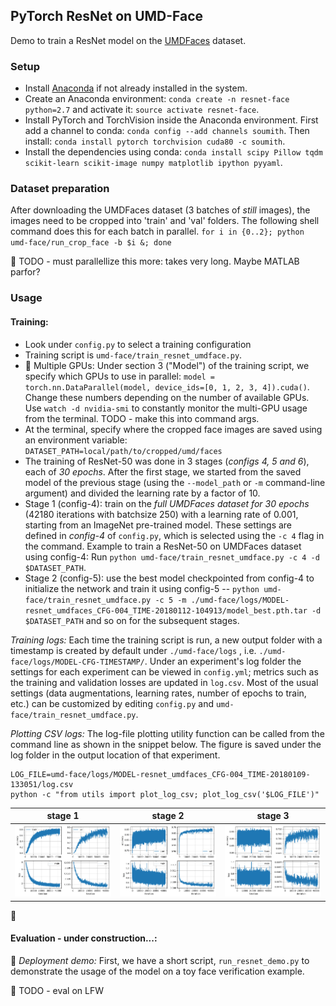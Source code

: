 ## PyTorch ResNet on UMD-Face

Demo to train a ResNet model on the [UMDFaces](http://www.umdfaces.io/) dataset. 

### Setup

* Install [Anaconda](https://conda.io/docs/user-guide/install/linux.html) if not already installed in the system.
* Create an Anaconda environment: `conda create -n resnet-face python=2.7` and activate it: `source activate resnet-face`.
* Install PyTorch and TorchVision inside the Anaconda environment. First add a channel to conda: `conda config --add channels soumith`. Then install: `conda install pytorch torchvision cuda80 -c soumith`.
* Install the dependencies using conda: `conda install scipy Pillow tqdm scikit-learn scikit-image numpy matplotlib ipython pyyaml`.


### Dataset preparation

After downloading the UMDFaces dataset (3 batches of _still_ images), the images need to be cropped into 'train' and 'val' folders. The following shell command does this for each batch in parallel.
`for i in {0..2}; python umd-face/run_crop_face -b $i &; done`

:small_red_triangle: TODO - must parallellize this more: takes very long. Maybe MATLAB parfor?


### Usage

#### Training:  
* Look under `config.py` to select a training configuration
* Training script is `umd-face/train_resnet_umdface.py`.
* :small_red_triangle: Multiple GPUs: Under section 3 ("Model") of the training script, we specify which GPUs to use in parallel: `model = torch.nn.DataParallel(model, device_ids=[0, 1, 2, 3, 4]).cuda()`. Change these numbers depending on the number of available GPUs. Use `watch -d nvidia-smi` to constantly monitor the multi-GPU usage from the terminal. TODO - make this into command args.
* At the terminal, specify where the cropped face images are saved using an environment variable: `DATASET_PATH=local/path/to/cropped/umd/faces`
* The training of ResNet-50 was done in 3 stages (*configs 4, 5 and 6*), each of *30 epochs*. After the first stage, we started from the saved model of the previous stage (using the `--model_path` or `-m` command-line argument) and divided the learning rate by a factor of 10.
* Stage 1 (config-4): train on  the *full UMDFaces dataset for 30 epochs* (42180 iterations with batchsize 250) with a learning rate of 0.001, starting from an ImageNet pre-trained model. These settings are defined in *config-4* of `config.py`, which is selected using the `-c 4` flag in the command. Example to train a ResNet-50 on UMDFaces dataset using config-4: Run `python umd-face/train_resnet_umdface.py -c 4 -d $DATASET_PATH`.
* Stage 2 (config-5): use the best model checkpointed from config-4 to initialize the network and train it using config-5 -- `python umd-face/train_resnet_umdface.py -c 5 -m ./umd-face/logs/MODEL-resnet_umdfaces_CFG-004_TIME-20180112-104913/model_best.pth.tar -d $DATASET_PATH` and so on for the subsequent stages.

*Training logs:* Each time the training script is run, a new output folder with a timestamp is created by default under `./umd-face/logs` , i.e.  `./umd-face/logs/MODEL-CFG-TIMESTAMP/`. Under an experiment's log folder the settings for each experiment can be viewed in `config.yml`; metrics such as the training and validation losses are updated in `log.csv`. 
Most of the usual settings (data augmentations, learning rates, number of epochs to train, etc.) can be customized by editing `config.py` and `umd-face/train_resnet_umdface.py`.

*Plotting CSV logs:* The log-file plotting utility function can be called from the command line as shown in the snippet below. The figure is saved under the log folder in the output location of that experiment.

    LOG_FILE=umd-face/logs/MODEL-resnet_umdfaces_CFG-004_TIME-20180109-133051/log.csv
    python -c "from utils import plot_log_csv; plot_log_csv('$LOG_FILE')"

stage 1 |   stage 2  | stage 3  
:------:|:----------:|:--------:
![](samples/stage1_log_plots.png)|  ![](samples/stage2_log_plots.png) | ![](samples/stage3_log_plots.png) 


:construction:
#### Evaluation - under construction...: 

:arrows_counterclockwise:
*Deployment demo:* First, we have a short script, `run_resnet_demo.py` to demonstrate the usage of the model on a toy face verification example.

:red_circle: TODO - eval on LFW



